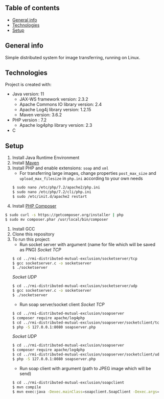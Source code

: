 ## Table of contents
* [General info](#general-info)
* [Technologies](#technologies)
* [Setup](#setup)

## General info
Simple distributed system for image transferring, running on Linux.

## Technologies
Project is created with:
* Java version: 11
	* JAX-WS framework version: 2.3.2
	* Apache Commons IO library version: 2.4
	* Apache Log4j library version: 1.2.15
	* Maven version: 3.6.2
* PHP version : 7.2
	* Apache log4php library version: 2.3
* C

## Setup
1. Install Java Runtime Environment
1. Install [Maven](https://maven.apache.org/install.html)
1. Install PHP and enable extensions: `soap` and `xml`
   - For transferring large images, change properties `post_max_size` and `upload_max_filesize` in `php.ini` according to your own needs
   ```bash
   $ sudo nano /etc/php/7.2/apache2/php.ini
   $ sudo nano /etc/php/7.2/cli/php.ini
   $ sudo /etc/init.d/apache2 restart
   ```
1. Install [PHP Composer](https://getcomposer.org)
```bash
$ sudo curl -s https://getcomposer.org/installer | php
$ sudo mv composer.phar /usr/local/bin/composer
```
1. Install GCC
1. Clone this repository
1. To run this project:
    - Run socket server with argument (name for file which will be saved as PNG)
    *Socket TCP*
    ```bash
    $ cd ../rmi-distributed-mutual-exclusion/socketserver/tcp
    $ gcc socketserver.c -o socketserver
    $ ./socketserver
    ```
    *Socket UDP*
    ```bash
    $ cd ../rmi-distributed-mutual-exclusion/socketserver/udp
    $ gcc socketserver.c -o socketserver
    $ ./socketserver
    ```
    - Run soap server/socket client
    *Socket TCP*
    ```bash
    $ cd ../rmi-distributed-mutual-exclusion/soapserver
    $ composer require apache/log4php
    $ cd ../rmi-distributed-mutual-exclusion/soapserver/socketclient/tcp
    $ php -S 127.0.0.1:8080 soapserver.php
    ```
    *Socket UDP*
    ```bash
    $ cd ../rmi-distributed-mutual-exclusion/soapserver
    $ composer require apache/log4php
    $ cd ../rmi-distributed-mutual-exclusion/soapserver/socketclient/udp
    $ php -S 127.0.0.1:8080 soapserver.php
    ```
    - Run soap client with argument (path to JPEG image which will be send)
    ```bash
    $ cd ../rmi-distributed-mutual-exclusion/soapclient
    $ mvn compile
    $ mvn exec:java -Dexec.mainClass=soapclient.SoapClient -Dexec.args='/path/to/image.jpg'
    ```
